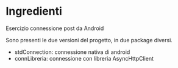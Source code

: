 # Ingredienti
Esercizio connessione post da Android

Sono presenti le due versioni del progetto, in due package diversi.

- stdConnection: connessione nativa di android
- connLibreria: connessione con libreria AsyncHttpClient
